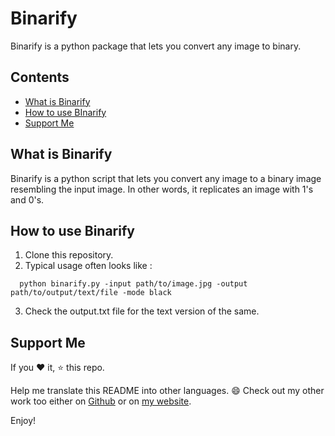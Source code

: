 # Binarify

Binarify is a python package that lets you convert any image to binary.


## Contents
- [What is Binarify](#what-is-binarify)
- [How to use BInarify](#how-to-use-binarify)
- [Support Me](#support-me)

## What is Binarify
Binarify is a python script that lets you convert any image to a binary image resembling the input image.
In other words, it replicates an image with 1's and 0's.



## How to use Binarify

1. Clone this repository.
2. Typical usage often looks like :
```
  python binarify.py -input path/to/image.jpg -output path/to/output/text/file -mode black
```
3. Check the output.txt file for the text version of the same.

## Support Me

If you :heart: it, :star: this repo.

Help me translate this README into other languages. :smile:
Check out my other work too either on [Github](http://bit.ly/2VMv9ZP) or on [my website](https://rohitmidha23.github.io).

Enjoy!
